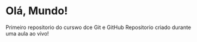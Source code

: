 # Olá, Mundo!
 Primeiro repositorio do curswo dce Git e GitHub
 Repositorio criado durante uma aula ao vivo!
 
